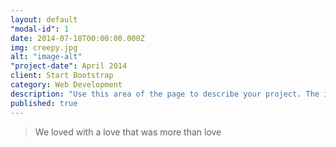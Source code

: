 ```yaml
---
layout: default
"modal-id": 1
date: 2014-07-18T00:00:00.000Z
img: creepy.jpg
alt: "image-alt"
"project-date": April 2014
client: Start Bootstrap
category: Web Development
description: "Use this area of the page to describe your project. The icon above is part of a free icon set by <a href=\"https://sellfy.com/p/8Q9P/jV3VZ/\">Flat Icons</a>. On their website, you can download their free set with 16 icons, or you can purchase the entire set with 146 icons for only $12!"
published: true
---
```


> We loved with a love that was more than love

